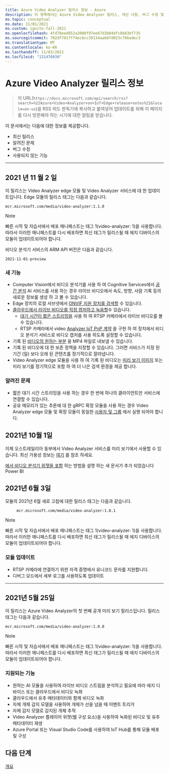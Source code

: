 ```yaml
---
title: Azure Video Analyzer 릴리스 정보 - Azure
description: 이 항목에서는 Azure Video Analyzer 릴리스, 개선 사항, 버그 수정 및 알려진 문제에 대한 릴리스 정보를 제공합니다.
ms.topic: conceptual
ms.date: 11/01/2021
ms.custom: ignite-fall-2021
ms.openlocfilehash: 4fd70eed852a3008f97ee67d3b04dfc8b63bf735
ms.sourcegitcommit: 702df701fff4ec6cc39134aa607d023c766adec3
ms.translationtype: MT
ms.contentlocale: ko-KR
ms.lasthandoff: 11/03/2021
ms.locfileid: "131476930"
---
```

# <a name="azure-video-analyzer-release-notes"></a>Azure Video Analyzer 릴리스 정보

>이 URL(`https://docs.microsoft.com/api/search/rss?search=%22Azure+Video+Analyzer+on+IoT+Edge+release+notes%22&locale=en-us`)을 RSS 피드 판독기에 복사하고 붙여넣어 업데이트를 위해 이 페이지를 다시 방문해야 하는 시기에 대한 알림을 받습니다.

이 문서에서는 다음에 대한 정보를 제공합니다.

* 최신 릴리스
* 알려진 문제
* 버그 수정
* 사용되지 않는 기능

<hr width=100%>

## <a name="november-2-2021"></a>2021 년 11 월 2 일

이 릴리스는 Video Analyzer edge 모듈 및 Video Analyzer 서비스에 대 한 업데이트입니다. Edge 모듈의 릴리스 태그는 다음과 같습니다.

```
mcr.microsoft.com/media/video-analyzer:1.1.0
```

> [!NOTE]
> 빠른 시작 및 자습서에서 배포 매니페스트는 태그 1(video-analyzer: 1)을 사용합니다. 따라서 이러한 매니페스트를 다시 배포하면 최신 태그가 릴리스될 때 에지 디바이스의 모듈이 업데이트되어야 합니다.

비디오 분석기 서비스의 ARM API 버전은 다음과 같습니다.

```
2021-11-01-preview
```

### <a name="new-functionalities"></a>새 기능

* Computer Vision에서 비디오 분석기를 사용 하 여 Cognitive Services에서 [공간 분석](edge/computer-vision-for-spatial-analysis.md) AI 서비스를 사용 하는 경우 라이브 비디오에서 속도, 방향, 사람 기록 등의 새로운 정보를 생성 하 고 볼 수 있습니다.
* Edge 장치의 로컬 서브넷에서 [ONVIF 지원 장치를 검색할](edge/camera-discovery.md) 수 있습니다.
* [클라우드에서 라이브 비디오를 직접 캡처하고 녹음할](cloud/connect-cameras-to-cloud.md)수 있습니다.
  * [대기 시간이 짧은 스트리밍을](playback-recordings-how-to.md#low-latency-streaming) 사용 하 여 RTSP 카메라에서 라이브 비디오를 볼 수 있습니다.
  * RTSP 카메라에서 video [Analyzer IoT PnP 계약](cloud/connect-devices.md) 을 구현 하 여 장치에서 비디오 분석기 서비스로 비디오 캡처를 사용 하도록 설정할 수 있습니다.
* 기록 된 [비디오의 원하는 부분](cloud/export-portion-of-video-as-mp4.md) 을 MP4 파일로 내보낼 수 있습니다.
* 기록 된 비디오에 대 한 보존 정책을 지정할 수 있습니다. 그러면 서비스가 지정 된 기간 (일) 보다 오래 된 콘텐츠를 정기적으로 잘라냅니다.
* Video Analyzer edge 모듈을 사용 하 여 기록 된 비디오는 [미리 보기 이미지](edge/enable-video-preview-images.md) 또는 미리 보기를 정기적으로 포함 하 여 더 나은 검색 환경을 제공 합니다.

### <a name="known-issues"></a>알려진 문제
* 짧은 대기 시간 스트리밍을 사용 하는 경우 한 번에 하나의 클라이언트만 서비스에 연결할 수 있습니다.
* 공유 메모리가 있는 추론에 대 한 gRPC 확장 모듈을 사용 하는 경우 Video Analyzer edge 모듈 및 확장 모듈이 동일한 [사용자 및 그룹](https://docs.docker.com/engine/reference/builder/#user) 에서 실행 되어야 합니다.

## <a name="october-1-2021"></a>2021년 10월 1일
이제 오스트레일리아 동부에서 Video Analyzer 서비스를 미리 보기에서 사용할 수 있습니다. 최신 가용성 정보는 [여기](https://azure.microsoft.com/global-infrastructure/services/?products=video-analyzer&regions=all) 를 참조 하세요.

[에서 비디오 분석기 위젯을 포함](embed-player-in-power-bi.md) 하는 방법을 설명 하는 새 문서가 추가 되었습니다 Power BI

## <a name="june-3-2021"></a>2021년 6월 3일

모듈의 2021년 6월 새로 고침에 대한 릴리스 태그는 다음과 같습니다.

```
     mcr.microsoft.com/media/video-analyzer:1.0.1
```
> [!NOTE]
> 빠른 시작 및 자습서에서 배포 매니페스트는 태그 1(video-analyzer: 1)을 사용합니다. 따라서 이러한 매니페스트를 다시 배포하면 최신 태그가 릴리스될 때 에지 디바이스의 모듈이 업데이트되어야 합니다.

### <a name="module-updates"></a>모듈 업데이트
* RTSP 카메라에 연결하기 위한 자격 증명에서 유니코드 문자를 지원합니다.
* 디버그 모드에서 세부 로그를 사용하도록 업데이트

<hr width=100%>

## <a name="may-25-2021"></a>2021년 5월 25일

이 릴리스는 Azure Video Analyzer의 첫 번째 공개 미리 보기 릴리스입니다. 릴리스 태그는 다음과 같습니다.

```
mcr.microsoft.com/media/video-analyzer:1.0.0
```

> [!NOTE]
> 빠른 시작 및 자습서에서 배포 매니페스트는 태그 1(video-analyzer: 1)을 사용합니다. 따라서 이러한 매니페스트를 다시 배포하면 최신 태그가 릴리스될 때 에지 디바이스의 모듈이 업데이트되어야 합니다.

### <a name="supported-functionalities"></a>지원되는 기능

* 원하는 AI 모듈을 사용하여 라이브 비디오 스트림을 분석하고 필요에 따라 에지 디바이스 또는 클라우드에서 비디오 녹화
* 클라우드에서 유추 메타데이터와 함께 비디오 녹화
* 자체 개체 감지 모델을 사용하여 개체가 선을 넘을 때 이벤트 트리거
* 자체 감지 모델로 감지된 개체 추적 
* Video Analyzer 플레이어 위젯(웹 구성 요소)을 사용하여 녹화된 비디오 및 유추 메타데이터 재생
* Azure Portal 또는 Visual Studio Code를 사용하여 IoT Hub를 통해 모듈 배포 및 구성
<!--REDIRECT* Manage [pipeline topologies](pipeline.md#pipeline-topologies) remotely or locally using [direct method](direct-methods.md) calls-->

## <a name="next-steps"></a>다음 단계

[개요](overview.md)
